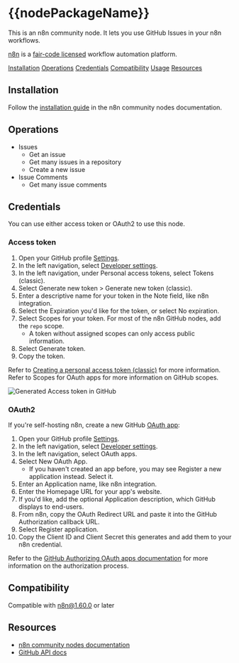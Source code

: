 # {{nodePackageName}}

This is an n8n community node. It lets you use GitHub Issues in your n8n workflows.

[n8n](https://n8n.io/) is a [fair-code licensed](https://docs.n8n.io/sustainable-use-license/) workflow automation platform.

[Installation](#installation)
[Operations](#operations)
[Credentials](#credentials)
[Compatibility](#compatibility)
[Usage](#usage)
[Resources](#resources)

## Installation

Follow the [installation guide](https://docs.n8n.io/integrations/community-nodes/installation/) in the n8n community nodes documentation.

## Operations

- Issues
    - Get an issue
    - Get many issues in a repository
    - Create a new issue
- Issue Comments
    - Get many issue comments

## Credentials

You can use either access token or OAuth2 to use this node.

### Access token

1. Open your GitHub profile [Settings](https://github.com/settings/profile).
2. In the left navigation, select [Developer settings](https://github.com/settings/apps).
3. In the left navigation, under Personal access tokens, select Tokens (classic).
4. Select Generate new token > Generate new token (classic).
5. Enter a descriptive name for your token in the Note field, like n8n integration.
6. Select the Expiration you'd like for the token, or select No expiration.
7. Select Scopes for your token. For most of the n8n GitHub nodes, add the `repo` scope.
    - A token without assigned scopes can only access public information.
8. Select Generate token.
9. Copy the token.

Refer to [Creating a personal access token (classic)](https://docs.github.com/en/authentication/keeping-your-account-and-data-secure/managing-your-personal-access-tokens#creating-a-personal-access-token-classic) for more information. Refer to Scopes for OAuth apps for more information on GitHub scopes.

![Generated Access token in GitHub](https://docs.github.com/assets/cb-17251/mw-1440/images/help/settings/personal-access-tokens.webp)

### OAuth2

If you're self-hosting n8n, create a new GitHub [OAuth app](https://docs.github.com/en/apps/oauth-apps):

1. Open your GitHub profile [Settings](https://github.com/settings/profile).
2. In the left navigation, select [Developer settings](https://github.com/settings/apps).
3. In the left navigation, select OAuth apps.
4. Select New OAuth App.
    - If you haven't created an app before, you may see Register a new application instead. Select it.
5. Enter an Application name, like n8n integration.
6. Enter the Homepage URL for your app's website.
7. If you'd like, add the optional Application description, which GitHub displays to end-users.
8. From n8n, copy the OAuth Redirect URL and paste it into the GitHub Authorization callback URL.
9. Select Register application.
10. Copy the Client ID and Client Secret this generates and add them to your n8n credential.

Refer to the [GitHub Authorizing OAuth apps documentation](https://docs.github.com/en/apps/oauth-apps/using-oauth-apps/authorizing-oauth-apps) for more information on the authorization process.

## Compatibility

Compatible with n8n@1.60.0 or later

## Resources

* [n8n community nodes documentation](https://docs.n8n.io/integrations/#community-nodes)
* [GitHub API docs](https://docs.github.com/en/rest/issues)
